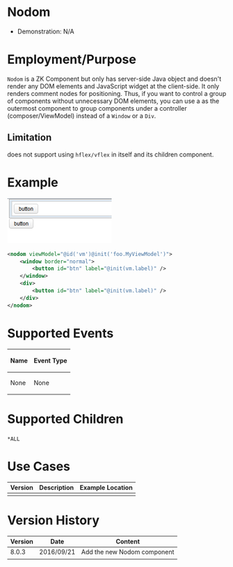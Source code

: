 

# Nodom

- Demonstration: N/A

# Employment/Purpose

`Nodom` is a ZK Component but only has server-side Java object and
doesn't render any DOM elements and JavaScript widget at the
client-side. It only renders comment nodes for positioning. Thus, if you
want to control a group of components without unnecessary DOM elements,
you can use a <nodom> as the outermost component to group components
under a controller (composer/ViewModel) instead of a `Window` or a
`Div`.

## Limitation

<nodom> does not support using `hflex/vflex` in itself and its children
component.

# Example

![](/zk_component_ref/images/ZKComRef_Idspace_Example.png)

```xml
<nodom viewModel="@id('vm')@init('foo.MyViewModel')">
    <window border="normal">
        <button id="btn" label="@init(vm.label)" />
    </window>
    <div>
        <button id="btn" label="@init(vm.label)" />
    </div>
</nodom>
```

# Supported Events

<table>
<thead>
<tr class="header">
<th><center>
<p>Name</p>
</center></th>
<th><center>
<p>Event Type</p>
</center></th>
</tr>
</thead>
<tbody>
<tr class="odd">
<td><p>None</p></td>
<td><p>None</p></td>
</tr>
</tbody>
</table>

# Supported Children

`*ALL`

# Use Cases

| Version | Description | Example Location |
|---------|-------------|------------------|
|         |             |                  |

# Version History



| Version | Date       | Content                     |
|---------|------------|-----------------------------|
| 8.0.3   | 2016/09/21 | Add the new Nodom component |
|         |            |                             |


